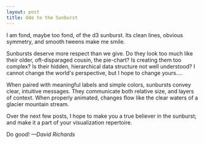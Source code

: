 ```yaml
---
layout: post
title: Ode to the Sunburst
---
```


I am fond, maybe too fond, of the d3 sunburst. Its clean lines, obvious symmetry, and smooth tweens make me smile.

Sunbursts deserve more respect than we give. Do they look too much like their older, oft-disparaged cousin, the pie-chart? Is creating them too complex? Is their hidden, hierarchical data structure not well understood? I cannot change the world's perspective, but I hope to change yours....

When paired with meaningful labels and simple colors, sunbursts convey clear, intuitive messages. They communicate both relative size, and layers of context. When properly animated, changes flow like the clear waters of a glacier mountain stream.
 
Over the next few posts, I hope to make you a true believer in the sunburst; and make it a part of your visualization repertoire. 

Do good!  _—David Richards_
